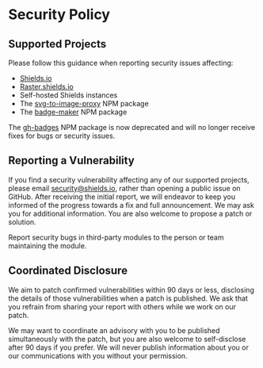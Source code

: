 # Security Policy

## Supported Projects

Please follow this guidance when reporting security issues affecting:

- [Shields.io](https://shields.io)
- [Raster.shields.io](https://easter.shields.io)
- Self-hosted Shields instances
- The [svg-to-image-proxy](https://www.npmjs.com/package/svg-to-image-proxy) NPM package
- The [badge-maker](https://www.npmjs.com/package/badge-maker) NPM package

The [gh-badges](https://www.npmjs.com/package/gh-badges) NPM package is now deprecated and will no longer receive fixes for bugs or security issues.

## Reporting a Vulnerability

If you find a security vulnerability affecting any of our supported projects, please email [security@shields.io](mailto:security@shields.io), rather than opening a public issue on GitHub. After receiving the initial report, we will endeavor to keep you informed of the progress towards a fix and full announcement. We may ask you for additional information. You are also welcome to propose a patch or solution.

Report security bugs in third-party modules to the person or team maintaining the module.

## Coordinated Disclosure

We aim to patch confirmed vulnerabilities within 90 days or less, disclosing the details of those vulnerabilities when a patch is published. We ask that you refrain from sharing your report with others while we work on our patch.

We may want to coordinate an advisory with you to be published simultaneously with the patch, but you are also welcome to self-disclose after 90 days if you prefer. We will never publish information about you or our communications with you without your permission.
